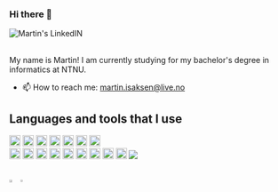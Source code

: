 ### Hi there 👋

<a href="https://www.linkedin.com/in/martin-br%C3%A5ten-isaksen-67638b13a/">
  <img align="left" alt="Martin's LinkedIN" src="https://img.shields.io/badge/LinkedIn-0077B5?style=for-the-badge&logo=linkedin&logoColor=white" />
</a>

<br/>

<br/>


My name is Martin!
I am currently studying for my bachelor's degree in informatics at NTNU.

- 📫 How to reach me: martin.isaksen@live.no

## **Languages and tools that I use**
<div>
<img height="20" src="https://img.shields.io/badge/Python-3776AB?style=for-the-badge&logo=python&logoColor=white">
<img height="20" src="https://img.shields.io/badge/Java-ED8B00?style=for-the-badge&logo=java&logoColor=white">
<img height="20" src="https://img.shields.io/badge/HTML5-E34F26?style=for-the-badge&logo=html5&logoColor=white">
<img height="20" src="https://img.shields.io/badge/CSS3-1572B6?style=for-the-badge&logo=css3&logoColor=white">
<img height="20" src="https://img.shields.io/badge/JavaScript-F7DF1E?style=for-the-badge&logo=javascript&logoColor=black">
<img height="20" src="https://img.shields.io/badge/TypeScript-007ACC?style=for-the-badge&logo=typescript&logoColor=white">
<img height="20" src="https://img.shields.io/badge/c%23-%23239120.svg?style=for-the-badge&logo=c-sharp&logoColor=white">

</div>

<div>
<img height="20" src="https://img.shields.io/badge/React-20232A?style=for-the-badge&logo=react&logoColor=61DAFB">
<img height="20" src="https://img.shields.io/badge/SQLite-404D59?style=for-the-badge&logo=SQLite&logoColor=61DAFB">
<img height="20" src="https://img.shields.io/badge/postgres-%23316192.svg?style=for-the-badge&logo=postgresql&logoColor=white">
<img height="20" src="https://img.shields.io/badge/GraphQl-E10098?style=for-the-badge&logo=graphql&logoColor=white">
<img height="20" src="https://img.shields.io/badge/Git-F05032?style=for-the-badge&logo=git&logoColor=white">
<img height="20" src="https://img.shields.io/badge/MongoDB-4EA94B?style=for-the-badge&logo=mongodb&logoColor=white">
<img height="20" src="https://img.shields.io/badge/firebase-%23039BE5.svg?style=for-the-badge&logo=firebase">
<img height="20" src="https://img.shields.io/badge/node.js-6DA55F?style=for-the-badge&logo=node.js&logoColor=white">
<img height="20" src="https://img.shields.io/badge/redux-%23593d88.svg?style=for-the-badge&logo=redux&logoColor=white">
  <img src="https://img.shields.io/badge/-Tailwind-06B6D4?&style=for-the-badge&logo=tailwind-css&logoColor=black" />&nbsp;&nbsp;&nbsp;&nbsp;

</div>

<br>
<!-- ![Profile views](https://gpvc.arturio.dev/MartinBraaten) -->
<br>

<div style="width: 100%; display: flex">
  <a href="https://github.com/anuraghazra/github-readme-stats">
    <img align="center" width="50%"src="https://github-readme-stats.vercel.app/api?username=MartinBraaten&count_private=true&show_icons=true&theme=dark" />
  </a>
  <a href="https://github.com/anuraghazra/convoychat">
    <img align="center" width="41%" src="https://github-readme-stats.vercel.app/api/top-langs/?username=MartinBraaten&count_private=true&show_icons=true&theme=dark&layout=compact&langs_count=6&hide=css,html,makefile,jupyter%20notebook" />
  </a>
</div>
<!-- <div style="width: 100%; display: flex">
  [![Anurag's GitHub stats](https://github-readme-stats.vercel.app/api?username=MartinBraaten)](https://github.com/anuraghazra/github-readme-stats)
</div> -->

